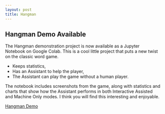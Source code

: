 ```yaml
---
layout: post
title: Hangman
---
```


## Hangman Demo Available ##

The Hangman demonstration project is now available as a Jupyter Notebook on Google Colab. This is a cool little project that puts a new twist on the classic word game.
- Keeps statistics,
- Has an Assistant to help the player,
- The Assistant can play the game without a human player.

The notebook includes screenshots from the game, along with statistics and charts that show how the Assistant performs in both Interactive Assisted and Machine Only modes. I think you will find this interesting and enjoyable.

[Hangman Demo](https://colab.research.google.com/drive/1W2l2p6HtsIvk-obAqS1zUoBK4H1xOovy?usp=sharing)